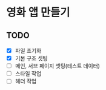 # 영화 앱 만들기
## TODO
- [x] 파일 초기화
- [x] 기본 구조 셋팅
- [ ] 메인, 서브 페이지 셋팅(테스트 데이터)
- [ ] 스타일 작업
- [ ] 헤더 작업